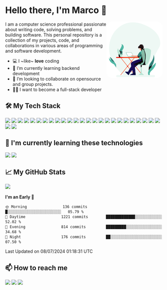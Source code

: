 # Hello there, I'm Marco 👋

<img align="right" alt="coding.gif" style="border-radius:20px" src="https://github.com/marcode24/marcode24/blob/main/assets/coding.gif" width="180" />

I am a computer science professional passionate about writing code, solving problems, and building software. This personal repository is a collection of my projects, code, and collaborations in various areas of programming and software development.

- 💻 I ~like~ **love** coding
- 📗 I’m currently learning backend development
- 🔧 I’m looking to collaborate on opensource and group projects.
- 🧑‍💻 I want to become a full-stack developer

## 🛠️ My Tech Stack

<p>
  <img src="https://img.shields.io/badge/-HTML5-E34F26?style=flat&logo=html5&logoColor=white">
  <img src="https://img.shields.io/badge/-CSS3-1572B6?style=flat&logo=css3">
  <img src="https://img.shields.io/badge/-JavaScript-F7DF1E?style=flat&logo=javascript&logoColor=black">
  <img src="https://img.shields.io/badge/-TypeScript-3178C6?style=flat&logo=typescript&logoColor=white">
  <img src="https://img.shields.io/badge/-Angular-DD0031?style=flat&logo=angular&logoColor=white">
  <img src="https://img.shields.io/badge/-Nodejs-339933?style=flat&logo=node.js&logoColor=white">
  <img src="https://img.shields.io/badge/-Express-000000?style=flat&logo=express&logoColor=white">
  <img src="https://img.shields.io/badge/-MongoDB-47A248?style=flat&logo=mongodb&logoColor=white">
  <img src="https://img.shields.io/badge/-MySQL-4479A1?style=flat&logo=mysql&logoColor=white">
  <img src="https://img.shields.io/badge/-Git-F05032?style=flat&logo=git&logoColor=white">
  <img src="https://img.shields.io/badge/-Bootstrap-563D7C?style=flat&logo=bootstrap&logoColor=white">
  <img src="https://img.shields.io/badge/-GraphQL-E10098?style=flat&logo=graphql&logoColor=white">
  <img src="https://img.shields.io/badge/-NestJS-E0234E?style=flat&logo=nestjs&logoColor=white">
  <img src="https://img.shields.io/badge/-SCSS-CC6699?style=flat&logo=sass&logoColor=white">
  <img src="https://img.shields.io/badge/-Docker-2496ED?style=flat&logo=docker&logoColor=white">
  <img src="https://img.shields.io/badge/-Azure-0089D6?style=flat&logo=microsoft-azure&logoColor=white">
  <img src="https://img.shields.io/badge/-C%23-239120?style=flat&logo=c-sharp&logoColor=white">
  <img src="https://img.shields.io/badge/-.NET-512BD4?style=flat&logo=.net&logoColor=white">
  <img src="https://img.shields.io/badge/-PHP-777BB4?style=flat&logo=php&logoColor=white">
  <img src="https://img.shields.io/badge/-Laravel-FF2D20?style=flat&logo=laravel&logoColor=white">
  <img src="https://img.shields.io/badge/-PostgreSQL-336791?style=flat&logo=postgresql&logoColor=white">
  <img src="https://img.shields.io/badge/-SQL%20Server-CC2927?style=flat&logo=microsoft-sql-server&logoColor=white">
  <img src="https://img.shields.io/badge/-Postman-FF6C37?style=flat&logo=postman&logoColor=white">
  <img src="https://img.shields.io/badge/-Astro-000000?style=flat&logo=astro&logoColor=white">
  <img src="https://img.shields.io/badge/-Jest-C21325?style=flat&logo=jest&logoColor=white">
  <img src="https://img.shields.io/badge/-Jasmine-8A4182?style=flat&logo=jasmine&logoColor=white">
  <img src="https://img.shields.io/badge/-Figma-F24E1E?style=flat&logo=figma&logoColor=white">
</p>

## 📕 I'm currently learning these technologies

<p>
  <img src="https://img.shields.io/badge/-Tailwind CSS-38B2AC?style=flat&logo=tailwind-css&logoColor=white">
  <img src="https://img.shields.io/badge/-Go-00ADD8?style=flat&logo=go&logoColor=white">
</p>

## 📈 My GitHub Stats


<picture>
  <source
    srcset="https://github-readme-stats.vercel.app/api/top-langs/?username=marcode24&layout=compact&langs_count=8&theme=radical"
    media="(prefers-color-scheme: dark)" />
  <source
    srcset="https://github-readme-stats.vercel.app/api/top-langs/?username=marcode24&layout=compact&langs_count=8&theme=default"
    media="(prefers-color-scheme: light), (prefers-color-scheme: no-preference)" />
  <img src="https://github-readme-stats.vercel.app/api/top-langs/?username=marcode24&layout=compact&langs_count=8" />
</picture>


<!--START_SECTION:waka-->
**I'm an Early 🐤** 

```text
🌞 Morning                136 commits         █░░░░░░░░░░░░░░░░░░░░░░░░   05.79 % 
🌆 Daytime                1221 commits        █████████████░░░░░░░░░░░░   52.02 % 
🌃 Evening                814 commits         █████████░░░░░░░░░░░░░░░░   34.68 % 
🌙 Night                  176 commits         ██░░░░░░░░░░░░░░░░░░░░░░░   07.50 % 
```



 Last Updated on 08/07/2024 01:18:31 UTC
<!--END_SECTION:waka-->

## 📫 How to reach me

<p
  <a href="mailto:marco24cruz08@gmail.com"><img src="https://img.shields.io/badge/-Gmail-D14836?style=flat&logo=Gmail&logoColor=white"/></a>
  <a href="https://www.linkedin.com/in/marco-acg24/"><img src="https://img.shields.io/badge/-LinkedIn-0077B5?style=flat&logo=Linkedin&logoColor=white"/></a>
  <a href="https://twitter.com/marco_cg24"><img src="https://img.shields.io/badge/-Twitter-1DA1F2?style=flat&logo=Twitter&logoColor=white"/></a>
</p>
